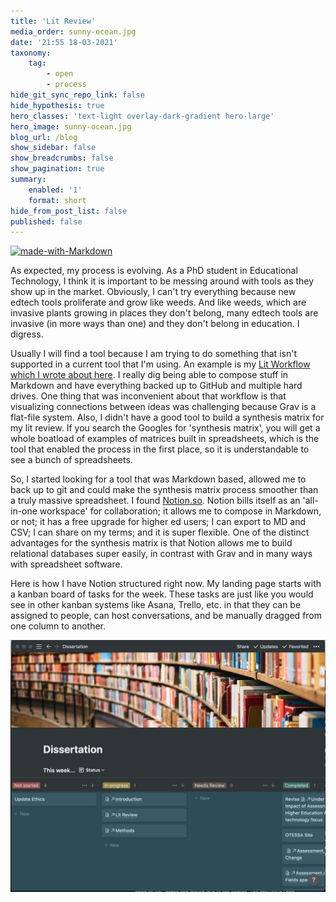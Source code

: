 ```yaml
---
title: 'Lit Review'
media_order: sunny-ocean.jpg
date: '21:55 18-03-2021'
taxonomy:
    tag:
        - open
        - process
hide_git_sync_repo_link: false
hide_hypothesis: true
hero_classes: 'text-light overlay-dark-gradient hero-large'
hero_image: sunny-ocean.jpg
blog_url: /blog
show_sidebar: false
show_breadcrumbs: false
show_pagination: true
summary:
    enabled: '1'
    format: short
hide_from_post_list: false
published: false
---
```


[![made-with-Markdown](https://img.shields.io/badge/Made%20with-Markdown-1f425f.svg)](http://commonmark.org)

As expected, my process is evolving. As a PhD student in Educational Technology, I think it is important to be messing around with tools as they show up in the market. Obviously, I can't try everything because new edtech tools proliferate and grow like weeds. And like weeds, which are invasive plants growing in places they don't belong, many edtech tools are invasive (in more ways than one) and they don't belong in education. I digress.

Usually I will find a tool because I am trying to do something that isn't supported in a current tool that I'm using. An example is my [Lit Workflow which I wrote about here](https://madland.ca/blog/lit-workflow). I really dig being able to compose stuff in Markdown and have everything backed up to GitHub and multiple hard drives. One thing that was inconvenient about that workflow is that visualizing connections between ideas was challenging because Grav is a flat-file system. Also, I didn't have a good tool to build a synthesis matrix for my lit review. If you search the Googles for 'synthesis matrix', you will get a whole boatload of examples of matrices built in spreadsheets, which is the tool that enabled the process in the first place, so it is understandable to see a bunch of spreadsheets.

So, I started looking for a tool that was Markdown based, allowed me to back up to git and could make the synthesis matrix process smoother than a truly massive spreadsheet. I found [Notion.so](https://notion.so). Notion bills itself as an 'all-in-one workspace' for collaboration; it allows me to compose in Markdown, or not; it has a free upgrade for higher ed users; I can export to MD and CSV; I can share on my terms; and it is super flexible. One of the distinct advantages for the synthesis matrix is that Notion allows me to build relational databases super easily, in contrast with Grav and in many ways with spreadsheet software.

Here is how I have Notion structured right now. My landing page starts with a kanban board of tasks for the week. These tasks are just like you would see in other kanban systems like Asana, Trello, etc. in that they can be assigned to people, can host conversations, and be manually dragged from one column to another.

![alt-text](kanban.png "screenshot of the kanban board at the top of my landing page in Notion")
